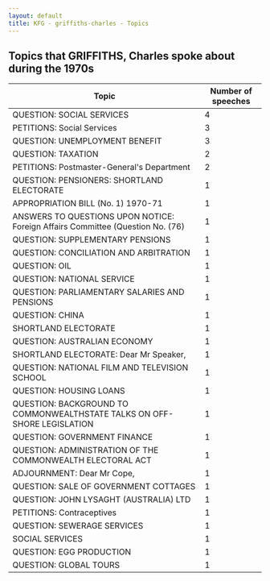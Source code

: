 ```yaml
---
layout: default
title: KFG - griffiths-charles - Topics
---
```

## Topics that GRIFFITHS, Charles spoke about during the 1970s

| Topic | Number of speeches |
|--------------|----------------|
|QUESTION: SOCIAL SERVICES|4|
|PETITIONS: Social Services|3|
|QUESTION: UNEMPLOYMENT BENEFIT|3|
|QUESTION: TAXATION|2|
|PETITIONS: Postmaster-General's Department|2|
|QUESTION: PENSIONERS: SHORTLAND ELECTORATE|1|
|APPROPRIATION BILL (No. 1) 1970-71|1|
|ANSWERS TO QUESTIONS UPON NOTICE: Foreign Affairs Committee (Question No. (76)|1|
|QUESTION: SUPPLEMENTARY PENSIONS|1|
|QUESTION: CONCILIATION AND ARBITRATION|1|
|QUESTION: OIL|1|
|QUESTION: NATIONAL SERVICE|1|
|QUESTION: PARLIAMENTARY SALARIES AND PENSIONS|1|
|QUESTION: CHINA|1|
|SHORTLAND ELECTORATE|1|
|QUESTION: AUSTRALIAN ECONOMY|1|
|SHORTLAND ELECTORATE: Dear Mr Speaker,|1|
|QUESTION: NATIONAL FILM AND TELEVISION SCHOOL|1|
|QUESTION: HOUSING LOANS|1|
|QUESTION: BACKGROUND TO COMMONWEALTHSTATE TALKS ON OFF-SHORE LEGISLATION|1|
|QUESTION: GOVERNMENT FINANCE|1|
|QUESTION: ADMINISTRATION OF THE COMMONWEALTH ELECTORAL ACT|1|
|ADJOURNMENT: Dear Mr Cope,|1|
|QUESTION: SALE OF GOVERNMENT COTTAGES|1|
|QUESTION: JOHN LYSAGHT (AUSTRALIA) LTD|1|
|PETITIONS: Contraceptives|1|
|QUESTION: SEWERAGE SERVICES|1|
|SOCIAL SERVICES|1|
|QUESTION: EGG PRODUCTION|1|
|QUESTION: GLOBAL TOURS|1|
